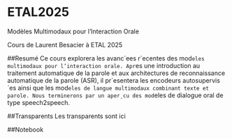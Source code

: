 # ETAL2025
Modèles Multimodaux pour l’Interaction Orale

Cours de Laurent Besacier à ETAL 2025

##Resumé 
Ce cours explorera les avanc´ees r´ecentes des mod`eles multimodaux
pour l’interaction orale. Apr`es une introduction au traitement automatique de la
parole et aux architectures de reconnaissance automatique de la parole (ASR), il
pr´esentera les encodeurs autosupervis´es ainsi que les mod`eles de langue
multimodaux combinant texte et parole. Nous terminerons par un aper¸cu des
mod`eles de dialogue oral de type speech2speech.

##Transparents
Les transparents sont ici

##Notebook

